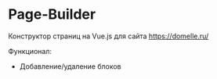 # Page-Builder
  
Конструктор страниц на Vue.js для сайта https://domelle.ru/ 

Функционал:
  
- Добавление/удаление блоков
